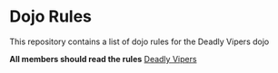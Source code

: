 Dojo Rules
==========

This repository contains a list of dojo rules for the Deadly Vipers dojo

**All members should read the rules**  [Deadly Vipers](https://github.com/deadlyvipers)
